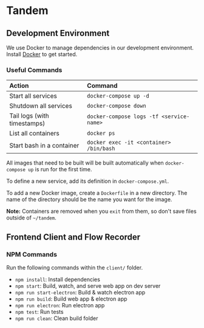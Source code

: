# Tandem

## Development Environment

We use Docker to manage dependencies in our development environment. Install
[Docker](https://www.docker.com/community-edition) to get started.

### Useful Commands

| Action                      | Command                                  |
|:----------------------------|:-----------------------------------------|
| Start all services          | `docker-compose up -d`                   |
| Shutdown all services       | `docker-compose down`                    |
| Tail logs (with timestamps) | `docker-compose logs -tf <service-name>` |
| List all containers         | `docker ps`                              |
| Start bash in a container   | `docker exec -it <container> /bin/bash`  |

All images that need to be built will be built automatically when
`docker-compose up` is run for the first time.

To define a new service, add its definition in `docker-compose.yml`.

To add a new Docker image, create a `Dockerfile` in a new directory.
The name of the directory should be the name you want for the image.

**Note:** Containers are removed when you `exit` from them, so don't save
files outside of `~/tandem`.

## Frontend Client and Flow Recorder

### NPM Commands

Run the following commands within the `client/` folder.

* `npm install`: Install dependencies
* `npm start`: Build, watch, and serve web app on dev server
* `npm run start-electron`: Build & watch electron app
* `npm run build`: Build web app & electron app
* `npm run electron`: Run electron app
* `npm test`: Run tests
* `npm run clean`: Clean build folder

